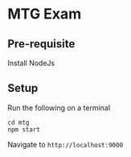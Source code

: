# MTG Exam

## Pre-requisite

Install NodeJs

## Setup

Run the following on a terminal

```
cd mtg
npm start
```

Navigate to `http://localhost:9000`
